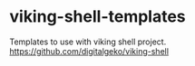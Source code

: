 viking-shell-templates
======================

Templates to use with viking shell project.
https://github.com/digitalgeko/viking-shell
